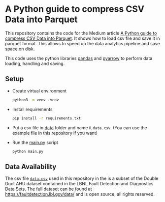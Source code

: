 # A Python guide to compress CSV Data into Parquet

This repository contains the code for the Medium article [A Python guide to compress CSV Data into Parquet](https://robertochiosa.medium.com/a-python-guide-to-compress-csv-data-into-parquet-8c797136aa38).
It shows how to load csv file and save it in parquet format. This allows to speed up the data analytics pipeline and
save space on disk. 

This code uses the python libraries [pandas](https://pandas.pydata.org/)
and [pyarrow](https://arrow.apache.org/docs/python/) to perform data loading, handling and saving.

## Setup

* Create virtual environment
    ```bash
    python3 -m venv .venv
    ```
* Install requirements
    ```bash
    pip install -r requirements.txt
    ```

* Put a csv file in [data](./data) folder and name it `data.csv`. (You can use the example file in this repository if you want)
* Run the [main.py](main.py) script
    ```bash
    python main.py
    ```

## Data Availability

The csv file [`data.csv`](./data/data.csv) used in this repository in the is a subset of the Double Duct AHU dataset
contained in the
LBNL Fault Detection and Diagnostics Data Sets. The full dataset can be found at https://faultdetection.lbl.gov/data/
and is open source, all rights reserved.


